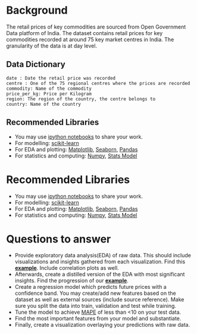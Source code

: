 # Background
The retail prices of key commodities are sourced from Open Government Data platform of India. The dataset contains retail prices for key commodities recorded at around 75 key market centres in India. The granularity of the data is at day level.

## Data Dictionary
```
date : Date the retail price was recorded
centre : One of the 75 regional centres where the prices are recorded
commodity: Name of the commodity
price_per_kg: Price per Kilogram
region: The region of the country, the centre belongs to
country: Name of the country
```
## Recommended Libraries
 - You may use [ipython notebooks](https://ipython.org/index.html) to share your work.
 - For modelling: [scikit-learn](http://scikit-learn.org)
 - For EDA and plotting: [Matplotlib](https://matplotlib.org/), [Seaborn](https://seaborn.pydata.org/), [Pandas](https://pandas.pydata.org/)
 - For statistics and computing: [Numpy](http://www.numpy.org/), [Stats Model](https://www.statsmodels.org/stable/index.html)
 
# Recommended Libraries
 - You may use [ipython notebooks](https://ipython.org/index.html) to share your work.
 - For modelling: [scikit-learn](http://scikit-learn.org)
 - For EDA and plotting: [Matplotlib](https://matplotlib.org/), [Seaborn](https://seaborn.pydata.org/), [Pandas](https://pandas.pydata.org/)
 - For statistics and computing: [Numpy](http://www.numpy.org/), [Stats Model](https://www.statsmodels.org/stable/index.html)

# Questions to answer
 - Provide exploratory data analysis(EDA) of raw data. This should include visualizations and insights gathered from each visualization. Find this **[example](https://bibinmjose.github.io/dsgramner/ipython_md/analysis.html)**. Include correlation plots as well.
 - Afterwards, create a distilled version of the EDA with most significant insights. Find the progression of our **[example](https://bibinmjose.github.io/dsgramner/)**.
 - Create a regression model which predicts future prices with a confidence band. You may create/add new features based on the dataset as well as external sources (include source reference). Make sure you split the data into train, validation and test while training.
 - Tune the model to achieve [MAPE](https://en.wikipedia.org/wiki/Mean_absolute_percentage_error) of less than <10 on your test data.
 - Find the most important features from your model and substantiate. 
 - Finally, create a visualization overlaying your predictions with raw data.
